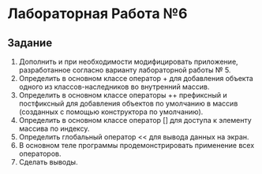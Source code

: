 # Лабораторная Работа №6
## Задание
1. Дополнить и при необходимости модифицировать приложение, разработанное согласно варианту лабораторной работы № 5.
2. Определить в основном классе оператор + для добавления объекта
одного из классов-наследников во внутренний массив.
3. Определить в основном классе операторы ++ префиксный и постфиксный для добавления объектов по умолчанию в массив (созданных с помощью конструктора по умолчанию).
4. Определить в основном классе оператор [] для доступа к элементу массива по индексу.
5. Определить глобальный оператор << для вывода данных на экран.
6. В основном теле программы продемонстрировать применение
всех операторов.
7. Сделать выводы.
